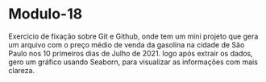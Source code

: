 # Modulo-18
Exercicio de fixação sobre Git e Github, onde tem um mini projeto que gera um arquivo com o preço médio de venda da gasolina na cidade de São Paulo nos 10 primeiros dias de Julho de 2021.
logo após extrair os dados, gero um gráfico usando Seaborn, para visualizar as informações com mais clareza.
